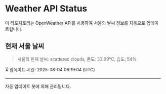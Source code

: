 
# Weather API Status

이 리포지토리는 OpenWeather API를 사용하여 서울의 날씨 정보를 자동으로 업데이트합니다.

## 현재 서울 날씨
> 서울의 현재 날씨: scattered clouds, 온도: 33.99°C, 습도: 54%

⏳ 업데이트 시간: 2025-08-04 06:19:04 (UTC)

---
자동 업데이트 봇에 의해 관리됩니다.
